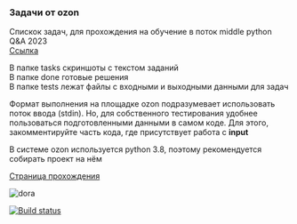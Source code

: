 ### Задачи от ozon

Спискок задач, для прохождения на обучение в поток middle python Q&A 2023  
[Ссылка](https://route256.ozon.ru/qa-engineer_python)

В папке tasks скриншоты с текстом заданий  
В папке done готовые решения  
В папке tests лежат файлы с входными и выходными данными для задач

Формат выполнения на площадке ozon подразумевает использовать поток ввода (stdin).
Но, для собственного тестирования удобнее пользоваться подготовленными данными в самом коде.
Для этого, закомментируйте часть кода, где присутствует работа с __input__ 

В системе ozon используется python 3.8, поэтому рекомендуется собирать проект на нём

[Страница прохождения](https://route256.contest.codeforces.com/group/L4cjDKYy4r/contest/421984/standings/groupmates/true)


![dora](https://www.bigcitystar.ru/wp-content/uploads/2021/02/7Dora3.jpg)

[![Build status](https://github.com/Lightthouse/ozon-tasks/actions/workflows/lint.yml)](https://github.com/Lightthouse/ozon-tasks/actions/workflows/lint.yml/badge.svg?branch=main)